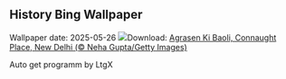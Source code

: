 ## History Bing Wallpaper
Wallpaper date: 2025-05-26
![](https://www.bing.com/th?id=OHR.AgrasenKiBaoli_EN-IN6234444944_UHD.jpg&w=1000)Download: [Agrasen Ki Baoli, Connaught Place, New Delhi (© Neha Gupta/Getty Images)](https://www.bing.com/th?id=OHR.AgrasenKiBaoli_EN-IN6234444944_UHD.jpg)

Auto get programm by LtgX

